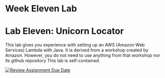 
# Week Eleven Lab

# Lab Eleven: Unicorn Locator
This lab gives you experience with setting up an AWS (Amazon Web Services) Lambda with Java. It is derived 
from a workshop created by Amazon. However, you do not need to use anything from that workshop nor 
its github repository This lab is self-contained.

[![Review Assignment Due Date](https://classroom.github.com/assets/deadline-readme-button-22041afd0340ce965d47ae6ef1cefeee28c7c493a6346c4f15d667ab976d596c.svg)](https://classroom.github.com/a/kFAf1PbF)
